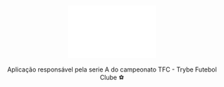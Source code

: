 <p align="center">
    <img src="negative_logo.png" height="120" width="200" alt="TFC" />
</p>

<p align="center">Aplicação responsável pela serie A do campeonato TFC - Trybe Futebol Clube ⚽</p>
